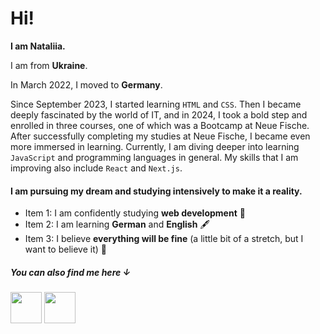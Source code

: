 # Hi! 

**I am Nataliia.**

I am from **Ukraine**.                                                                                                                                                                                               
                                                                                                                                                                                                                     
In March 2022, I moved to **Germany**.
                                                                                                                                                                                                                     
Since September 2023, I started learning ```HTML``` and ```CSS```. Then I became deeply fascinated by the world of IT, and in 2024, I took a bold step and enrolled in three courses, one of which was a Bootcamp at Neue Fische. After successfully completing my studies at Neue Fische, I became even more immersed in learning. Currently, I am diving deeper into learning ```JavaScript``` and programming languages in general.
My skills that I am improving also include ```React``` and ```Next.js```.

#### I am pursuing my dream and studying intensively to make it a reality.

- Item 1: I am confidently studying **web development** 💫
- Item 2: I am learning **German** and **English** 🖋
- Item 3: I believe **everything will be fine** (a little bit of a stretch, but I want to believe it) 🤗

##### You can also find me here ↓

[<img src="https://upload.wikimedia.org/wikipedia/commons/e/e7/Instagram_logo_2016.svg" width="50"/>](https://www.instagram.com/natush_no/?igsh=M2l2NmxpZzRwNDFk&utm_source=qr#)
[<img src="https://upload.wikimedia.org/wikipedia/commons/8/81/LinkedIn_icon.svg" width="50"/>](https://www.linkedin.com/in/nataliia-osman-1a48152b9/)



